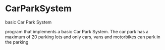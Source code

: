 # CarParkSystem
basic Car Park System

program that implements a basic Car Park System. The
car park has a maximum of 20 parking lots and only cars, vans and motorbikes can park
in the parking
